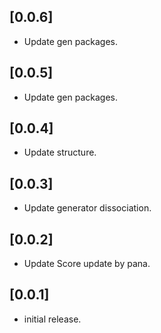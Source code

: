 ## [0.0.6]

- Update gen packages.

## [0.0.5]

- Update gen packages.

## [0.0.4]

- Update structure.
 
## [0.0.3]

- Update generator dissociation.

## [0.0.2]

- Update Score update by pana.

## [0.0.1]

- initial release.